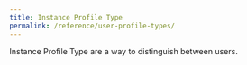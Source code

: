```yaml
---
title: Instance Profile Type
permalink: /reference/user-profile-types/
---
```


Instance Profile Type are a way to distinguish between users.

